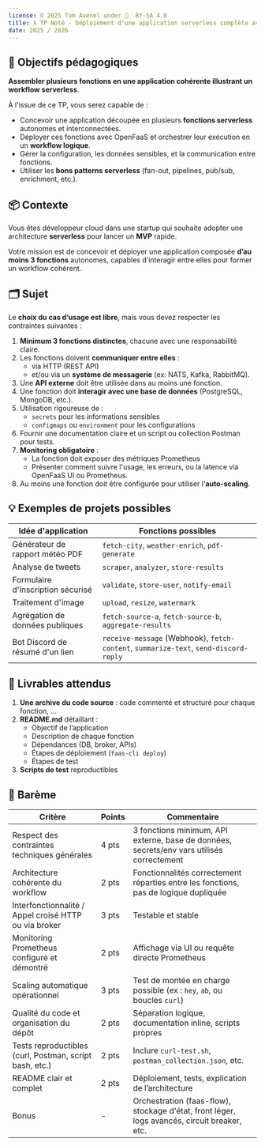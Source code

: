 ```yaml
---
license: © 2025 Tom Avenel under 󰵫  BY-SA 4.0
title: λ TP Noté - Déploiement d'une application serverless complète avec OpenFaaS
date: 2025 / 2026
---
```


## 🎯 Objectifs pédagogiques

**Assembler plusieurs fonctions en une application cohérente illustrant un workflow serverless**.

À l'issue de ce TP, vous serez capable de :

* Concevoir une application découpée en plusieurs **fonctions serverless** autonomes et interconnectées.
* Déployer ces fonctions avec OpenFaaS et orchestrer leur exécution en un **workflow logique**.
* Gérer la configuration, les données sensibles, et la communication entre fonctions.
* Utiliser les **bons patterns serverless** (fan-out, pipelines, pub/sub, enrichment, etc.).

## 📦 Contexte

Vous êtes développeur cloud dans une startup qui souhaite adopter une architecture **serverless** pour lancer un **MVP** rapide.

Votre mission est de concevoir et déployer une application composée **d’au moins 3 fonctions** autonomes, capables d'interagir entre elles pour former un workflow cohérent.

## 🗂 Sujet

Le **choix du cas d’usage est libre**, mais vous devez respecter les contraintes suivantes :

1. **Minimum 3 fonctions distinctes**, chacune avec une responsabilité claire.
2. Les fonctions doivent **communiquer entre elles** :
   * via HTTP (REST API)
   * et/ou via un **système de messagerie** (ex: NATS, Kafka, RabbitMQ).
3. Une **API externe** doit être utilisée dans au moins une fonction.
4. Une fonction doit **interagir avec une base de données** (PostgreSQL, MongoDB, etc.).
5. Utilisation rigoureuse de :
   * `secrets` pour les informations sensibles
   * `configmaps` ou `environment` pour les configurations
6. Fournir une documentation claire et un script ou collection Postman pour tests.
7. **Monitoring obligatoire** :
   * La fonction doit exposer des métriques Prometheus
   * Présenter comment suivre l'usage, les erreurs, ou la latence via OpenFaaS UI ou Prometheus.
8. Au moins une fonction doit être configurée pour utiliser l'**auto-scaling**.

## 💡 Exemples de projets possibles

| Idée d'application                | Fonctions possibles                                     |
| --------------------------------- | ------------------------------------------------------- |
| Générateur de rapport météo PDF   | `fetch-city`, `weather-enrich`, `pdf-generate`          |
| Analyse de tweets                 | `scraper`, `analyzer`, `store-results`                  |
| Formulaire d'inscription sécurisé | `validate`, `store-user`, `notify-email`                |
| Traitement d'image                | `upload`, `resize`, `watermark`                         |
| Agrégation de données publiques   | `fetch-source-a`, `fetch-source-b`, `aggregate-results` |
| Bot Discord de résumé d'un lien | `receive-message` (Webhook), `fetch-content`, `summarize-text`, `send-discord-reply` |


## 📁 Livrables attendus

1. **Une archive du code source** : code commenté et structuré pour chaque fonction, …
2. **README.md** détaillant :
   * Objectif de l’application
   * Description de chaque fonction
   * Dépendances (DB, broker, APIs)
   * Étapes de déploiement (`faas-cli deploy`)
   * Étapes de test
3. **Scripts de test** reproductibles

## 📝 Barème


| Critère                                                 | Points | Commentaire |
| ------------------------------------------------------- | ------ | -------------------------------------------------------------------------------------------- |
| Respect des contraintes techniques générales            | 4 pts  | 3 fonctions minimum, API externe, base de données, secrets/env vars utilisés correctement    |
| Architecture cohérente du workflow                      | 2 pts  | Fonctionnalités correctement réparties entre les fonctions, pas de logique dupliquée         |
| Interfonctionnalité / Appel croisé HTTP ou via broker   | 3 pts  | Testable et stable                                                                           |
| Monitoring Prometheus configuré et démontré             | 2 pts  | Affichage via UI ou requête directe Prometheus                                               |
| Scaling automatique opérationnel                        | 3 pts  | Test de montée en charge possible (ex : `hey`, `ab`, ou boucles `curl`)                    |
| Qualité du code et organisation du dépôt                | 2 pts  | Séparation logique, documentation inline, scripts propres                                  |
| Tests reproductibles (curl, Postman, script bash, etc.) | 2 pts  | Inclure `curl-test.sh`, `postman_collection.json`, etc.                                    |
| README clair et complet                                 | 2 pts  | Déploiement, tests, explication de l’architecture                                            |
| Bonus | -      | Orchestration (faas-flow), stockage d'état, front léger, logs avancés, circuit breaker, etc. |


